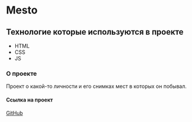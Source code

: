 # Mesto

## Технологие которые используются в проекте

* HTML
* CSS
* JS

### О проекте

Проект о какой-то личности и его снимках мест в которых он побывал.

#### Ссылка на проект

[GitHub](https://aliakseiyausiuk.github.io/mesto/)
